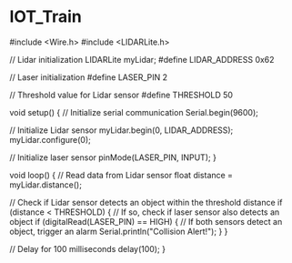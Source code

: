 # IOT_Train
#include <Wire.h>
#include <LIDARLite.h>

// Lidar initialization
LIDARLite myLidar;
#define LIDAR_ADDRESS 0x62

// Laser initialization
#define LASER_PIN 2

// Threshold value for Lidar sensor
#define THRESHOLD 50

void setup() {
  // Initialize serial communication
  Serial.begin(9600);

  // Initialize Lidar sensor
  myLidar.begin(0, LIDAR_ADDRESS);
  myLidar.configure(0);

  // Initialize laser sensor
  pinMode(LASER_PIN, INPUT);
}

void loop() {
  // Read data from Lidar sensor
  float distance = myLidar.distance();

  // Check if Lidar sensor detects an object within the threshold distance
  if (distance < THRESHOLD) {
    // If so, check if laser sensor also detects an object
    if (digitalRead(LASER_PIN) == HIGH) {
      // If both sensors detect an object, trigger an alarm
      Serial.println("Collision Alert!");
    }
  }

  // Delay for 100 milliseconds
  delay(100);
}
